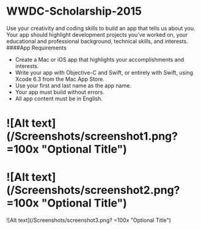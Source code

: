 # WWDC-Scholarship-2015
Use your creativity and coding skills to build an app that tells us about you. Your app should highlight
development projects you’ve worked on, your educational and professional background, technical
skills, and interests.
####App Requirements
- Create a Mac or iOS app that highlights your accomplishments and interests.
- Write your app with Objective-C and Swift, or entirely with Swift, using Xcode 6.3 from
 the Mac App Store.
- Use your first and last name as the app name.
- Your app must build without errors.
- All app content must be in English. 


![Alt text](/Screenshots/screenshot1.png? =100x "Optional Title")
======
![Alt text](/Screenshots/screenshot2.png? =100x "Optional Title")
======
![Alt text](/Screenshots/screenshot3.png? =100x "Optional Title")
